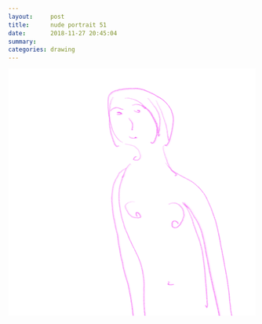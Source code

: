```yaml
---
layout:     post
title:      nude portrait 51
date:       2018-11-27 20:45:04
summary:    
categories: drawing
---
```

![nude portrait 51](/images/diary/nude-portrait-51.png ".")
